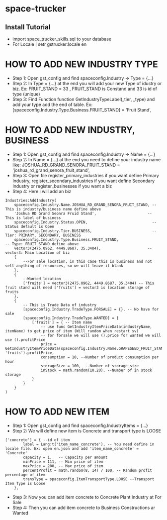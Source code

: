 # space-trucker

## Install Tutorial
- import space_trucker_skills.sql to your database
- For Locale | setr gstrucker:locale en

# HOW TO ADD NEW INDUSTRY TYPE
- Step 1: Open gst_config and find spaceconfig.Industry -> Type = {...}
- Step 2: In Type = {...} at the end you will add your new Type of idustry or biz. Ex: FRUIT_STAND = 33 , FRUIT_STAND is Constand and 33 is id of type (unique)
- Step 3: Find Function function GetIndustryTypeLabel(_tier, _type) and add your type add the end of table. Ex: [spaceconfig.Industry.Type.Business.FRUIT_STAND] = 'Fruit Stand',
# HOW TO ADD NEW INDUSTRY, BUSINESS
- Step 1: Open gst_config and find spaceconfig.Industry -> Name = {...}
- Step 2: In Name = {...} at the end you need to define your industry name like: JOSHUA_RD_GRAND_SENORA_FRUIT_STAND = 'joshua_rd_grand_senora_fruit_stand',
- Step 3: Open file register_primary_industries if you want define Primary Industry, register_secondary_industries if you want define Secondary Industry or register_businesses if you want a biz
- Step 4: Here i will add an biz

```
Industries:AddIndustry(
    spaceconfig.Industry.Name.JOSHUA_RD_GRAND_SENORA_FRUIT_STAND, -- This is industry/business name define above
    'Joshua RD Grand Seonra Fruid Stand',                       -- This is label of business
    spaceconfig.Industry.Status.OPEN,                             -- Status default is Open
    spaceconfig.Industry.Tier.BUSINESS,                           -- Tier: PRIMARY, SECONDARY, BUSINESS
    spaceconfig.Industry.Type.Business.FRUIT_STAND,                        -- Type: FRUIT_STAND define above
    vector3(2475.0962, 4449.8687, 35.3404),                     -- vector3: Main Location of biz
    {
        --For sale location, in this case this is business and not sell anything of resources, so we will leave it blank
    },
    {
        --Wanted location
        ['fruits'] = vector3(2475.0962, 4449.8687, 35.3404) -- This fruit stand will need ['fruits'] = vector3 is location storage of fruits
    },
    {
        -- This is Trade Data of industry
        [spaceconfig.Industry.TradeType.FORSALE] = {}, -- No have for sale
        [spaceconfig.Industry.TradeType.WANTED] = {
            ['fruits'] = { -- Item name 
                -- use func GetIndustryItemPriceData(industryName, itemName) to get price of item (Will random when restart sv)
                -- for forsale we will use ().price for wanted we will use ().profitPrice
                price = GetIndustryItemPriceData(spaceconfig.Industry.Name.GRAPESEED_FRUIT_STAND, 'fruits').profitPrice,
                consumption = 10, --Number of product consumption per hour
                storageSize = 100,  --Number of storage size
                inStock = math.random(10,20), --Number of in stock storage
            }
        }
    }
)
```

# HOW TO ADD NEW ITEM
- Step 1: Open gst_config and find spaceconfig.IndustryItems = {...}
- Step 2: We will define new item is Concrete and transport type is LOOSE
```
['concrete'] = { --id of item
        label = Lang:t('item_name_concrete'), -- You need define in locale file. Ex: open en.json and add 'item_name_concrete' = 'Concrete'
        capacity = 1,   -- Capacity per amount
        minPrice = 111, -- Min price of item
        maxPrice = 200, -- Max price of item
        percentProfit = math.random(8, 14) / 100, -- Random profit percentage of item
        transType = spaceconfig.ItemTransportType.LOOSE --Transport Item Type is Loose
    },
```
- Step 3: Now you can add item concrete to Concrete Plant Industry at For Sale
- Step 4: Then you can add item concrete to Business Constructions ar Wanted